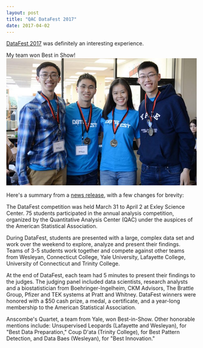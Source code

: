 ```yaml
---
layout: post
title: "QAC DataFest 2017"
date: 2017-04-02
---
```



[DataFest 2017](http://datafest.blogs.wesleyan.edu/) was definitely an interesting experience.

My team won Best in Show! 
![Anscombe's Quartet](/img/anscombe.jpg)

Here's a summary from a [news release](http://newsletter.blogs.wesleyan.edu/2017/04/10/wesleyan-team-honored-for-best-innovation-at-2017-datafest/?gaclick=featured), with a few changes for brevity:

The DataFest competition was held March 31 to April 2 at Exley Science Center. 75 students participated in the annual analysis competition, organized by the Quantitative Analysis Center (QAC) under the auspices of the American Statistical Association.

During DataFest, students are presented with a large, complex data set and work over the weekend to explore, analyze and present their findings. Teams of 3-5 students work together and compete against other teams from Wesleyan, Connecticut College, Yale University, Lafayette College, University of Connecticut and Trinity College.

At the end of DataFest, each team had 5 minutes to present their findings to the judges. The judging panel included data scientists, research analysts and a biostatistician from Boehringer-Ingelheim, CKM Advisors, The Brattle Group, Pfizer and TEK systems at Pratt and Whitney. DataFest winners were honored with a $50 cash prize, a medal, a certificate, and a year-long membership to the American Statistical Association.

Anscombe's Quartet, a team from Yale, won Best-in-Show. Other honorable mentions include: Unsupervised Leopards (Lafayette and Wesleyan), for "Best Data Preparation," Coup D'ata (Trinity College), for Best Pattern Detection, and Data Baes (Wesleyan), for "Best Innovation."

